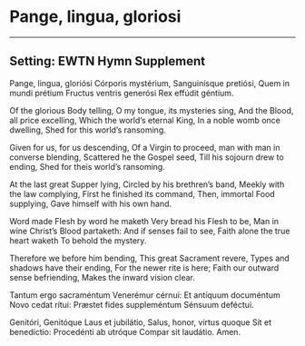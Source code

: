 # Pange, lingua, gloriosi

***

## Setting: EWTN Hymn Supplement

Pange, lingua, gloriósi
Córporis mystérium,
Sanguinísque pretiósi,
Quem in mundi prétium
Fructus ventris generósi
Rex effúdit géntium.

Of the glorious Body telling,
O my tongue, its mysteries sing,
And the Blood, all price excelling,
Which the world’s eternal King,
In a noble womb once dwelling,
Shed for this world’s ransoming.

Given for us, for us descending,
Of a Virgin to proceed,
man with man in converse blending,
Scattered he the Gospel seed,
Till his sojourn drew to ending,
Shed for theis world’s ransoming.

At the last great Supper lying,
Circled by his brethren’s band,
Meekly with the law complying,
First he finished its command,
Then, immortal Food supplying,
Gave himself with his own hand.

Word made Flesh by word he maketh
Very bread his Flesh to be,
Man in wine Christ’s Blood partaketh:
And if senses fail to see,
Faith alone the true heart waketh
To behold the mystery.

Therefore we before him bending,
This great Sacrament revere,
Types and shadows have their ending,
For the newer rite is here;
Faith our outward sense befriending,
Makes the inward vision clear.

Tantum ergo sacraméntum
Venerémur cérnui:
Et antíquum documéntum
Novo cedat rítui:
Præstet fides suppleméntum
Sénsuum deféctui.

Genitóri, Genitóque
Laus et jubilátio,
Salus, honor, virtus quoque
Sit et benedíctio:
Procedénti ab utróque
Compar sit laudátio.
Amen.